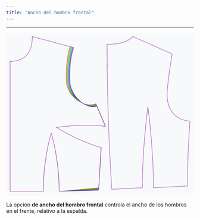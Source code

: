 ```yaml
---
title: "Ancho del hombro frontal"
---
```


***

![El efecto de la opción de ancho del hombro frontal en el patrón](sample.png)

La opción **de ancho del hombro frontal** controla el ancho de los hombros en el frente, relativo a la espalda.




